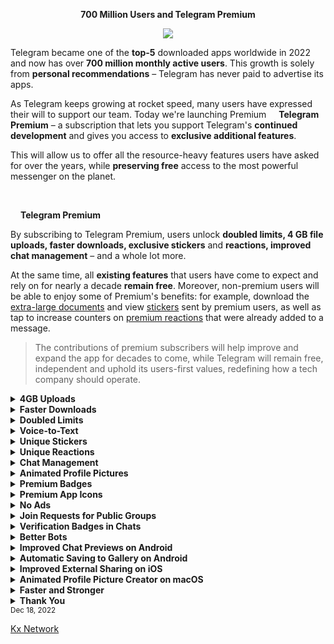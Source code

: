 <div align="center">

**700 Million Users and Telegram Premium**

[<img src="https://github.com/TelegramOfficial/Premium/blob/main/assets/700M.jpeg">](qhttps://github.com/TelegramOfficial/Premium)

</div>

Telegram became one of the **top-5** downloaded apps worldwide in 2022 and now has over **700 million monthly active users**. This growth is solely from **personal recommendations** – Telegram has never paid to advertise its apps.

As Telegram keeps growing at rocket speed, many users have expressed their will to support our team. Today we're launching Premium [<img src="https://github.com/TelegramOfficial/Premium/blob/main/assets/PremiumStar.png" width="12" height="auto">](https://github.com/TelegramOfficial)
 **Telegram Premium** – a subscription that lets you support Telegram's **continued development** and gives you access to **exclusive additional features**.

This will allow us to offer all the resource-heavy features users have asked for over the years, while **preserving free** access to the most powerful messenger on the planet.

<br>

[<img src="https://github.com/TelegramOfficial/Premium/blob/main/assets/PremiumStar.png" width="12" height="auto">](https://github.com/TelegramOfficial) **Telegram Premium**

By subscribing to Telegram Premium, users unlock **doubled limits, 4 GB file uploads, faster downloads, exclusive stickers** and **reactions, improved chat management** – and a whole lot more.

At the same time, all **existing features** that users have come to expect and rely on for nearly a decade **remain free**. Moreover, non-premium users will be able to enjoy some of Premium's benefits: for example, download the [extra-large documents]() and view [stickers]() sent by premium users, as well as tap to increase counters on [premium reactions]() that were already added to a message.

> The contributions of premium subscribers will help improve and expand the app for decades to come, while Telegram will remain free, independent and uphold its users-first values, redefining how a tech company should operate.

<details>
 <summary><b>4GB Uploads</b></summary><p>

Any user can upload large files and media, each up to 2 GB in size and enjoy unlimited storage in the Telegram Cloud for free. With Telegram Premium, subscribers will now be able to send **[4 GB](#4-gb) files** – enough space for 4 hours of 1080p video, or 18 days of high-quality audio.

 <div align="center">

[<img src="https://github.com/TelegramOfficial/Premium/blob/main/assets/4GbSize.gif" width="auto" height="auto">](https://github.com/TelegramOfficial)

 </div>

> **All** Telegram users can **download** these extra-large documents, regardless of whether they are subscribed to Telegram Premium.

</details>
<details>
 <summary><b>Faster Downloads</b></summary><p>

Premium subscribers are able to download media and files at the **fastest possible speed**. You can access everything in your unlimited cloud storage as fast as your network can keep up.

 <div align="center">

[<img src="https://github.com/TelegramOfficial/Premium/blob/main/assets/FasterDownloadSpeed.gif" width="auto" height="auto">](https://github.com/TelegramOfficial)

 </div>
</details>
<details>
 <summary><b>Doubled Limits</b></summary><p>

Premium users get increased limits for almost everything in the app. With Premium, you can follow up to **1000 channels**, create up to **20 chat folders** with up to **200 chats** each, add a **fourth account** to any Telegram app, pin **10 chats** in the main list and save up to **10 favorite stickers**.

 <div align="center">

[<img src="https://github.com/TelegramOfficial/Premium/blob/main/assets/DoubledLimits.jpeg" width="auto" height="auto">](https://github.com/TelegramOfficial)

 </div>

You can also write a **longer bio** and include a link in it. Similarly, Premium allows adding more characters to media captions. Finding the proper way to respond to any message will be easier with up to **400 favorite GIFs**. Lastly, Premium users can reserve up to **20 public t.me links**, making any group or channel you create stand out with a short and concise link.

</details>
<details>
 <summary><b>Voice-to-Text</b></summary><p>

Voice messages can be **converted to text** for those times you don't want to listen, but want to see what it says. You can **rate** transcriptions to help improve them.

 <div align="center">

[<img src="https://github.com/TelegramOfficial/Premium/blob/main/assets/Voice2Text.gif" width="auto" height="auto">](https://github.com/TelegramOfficial)

 </div>

</details>
<details>
 <summary><b>Unique Stickers</b></summary><p>

Dozens of stickers now have impressive **full-screen animations**, which Premium users can send in any chat to add extra emotion and expressive effects that are visible for **all users**. This premium sticker collection will be updated monthly by Telegram artists.

 <div align="center">

[<img src="https://github.com/TelegramOfficial/Premium/blob/main/assets/PremiumStickers.gif" width="auto" height="auto">](https://github.com/TelegramOfficial)

 </div>

> You can quickly find Premium Stickers from all your packs in a dedicated section of your sticker panel, below 'Recently Used'.

</details>
<details>
 <summary><b>Unique Reactions</b></summary><p>

Premium users also unlock more ways to react to messages, with over **10 new emoji** like 👌😍❤️‍🔥💯 (and the new favorites 🤡🌭🐳).

 <div align="center">

[<img src="https://github.com/TelegramOfficial/Premium/blob/main/assets/UniqueReactions.gif" width="auto" height="auto">](https://github.com/TelegramOfficial)

 </div>
</details>

<details>
 <summary><b>Chat Management</b></summary><p>

Telegram Premium includes new tools to organize your chat list – like changing your **default chat folder** so the app always opens on a **custom folder** or, say, *Unread* instead of *All Chats*.

 <div align="center">

[<img src="https://github.com/TelegramOfficial/Premium/blob/main/assets/ChatManagement.gif" width="auto" height="auto">](https://github.com/TelegramOfficial)

 </div>

> To change your default folder, press and hold a folder in your chat list > Reorder > and drag your preferred folder to the first space.

Additionally, subscribers can enable a setting in Privacy and Security to automatically **archive and mute new chats**, helping organize even the busiest chat lists.

</details>

<details>
 <summary><b>Animated Profile Pictures</b></summary><p>

The profile videos of premium users will animate **for everyone** throughout the app – including **in chats and the chat list**. Let everyone see your new look, or flex your creativity with a unique looping animation.

 <div align="center">

[<img src="https://github.com/TelegramOfficial/Premium/blob/main/assets/AnimatedProfile.gif" width="auto" height="auto">](https://github.com/TelegramOfficial)

 </div>
</details>

<details>
 <summary><b>Premium Badges</b></summary><p>

All premium users get a Premium [<img src="https://github.com/TelegramOfficial/Premium/blob/main/assets/PremiumStar.png" width="15" height="auto">](https://github.com/TelegramOfficial) **special badge** that appears next to their name in the **chat list, chat headers, and member lists** in groups – showing that they help support Telegram and are part of the club that receives exclusive features first.

 <div align="center">

[<img src="https://github.com/TelegramOfficial/Premium/blob/main/assets/ProfileBadge.gif" width="auto" height="auto">](https://github.com/TelegramOfficial)

 </div>
</details>

<details>
 <summary><b>Premium App Icons</b></summary><p>

**New icons** are available that premium users can add to their Home Screen to better match their personality or wallpaper. Choose from a premium star, night sky, or turbo-plane.

 <div align="center">

[<img src="https://github.com/TelegramOfficial/Premium/blob/main/assets/PremiumAppIcons.jpeg" width="auto" height="auto">](https://github.com/TelegramOfficial)

 </div>
</details>

<details>
 <summary><b>No Ads</b></summary>

In some countries, Sponsored Messages are shown in large, public one-to-many channels. These minimalist, privacy-conscious advertisements help support Telegram's operating costs, but will no longer appear for subscribers of Telegram Premium.

 <div align="center">

[<img src="https://github.com/TelegramOfficial/Premium/blob/main/assets/NoAds.gif" width="auto" height="auto">](https://github.com/TelegramOfficial)

 </div>

> Premium subscriptions help Telegram pay not only for the additional expenses of premium features, but also support the free version of Telegram for everyone.

**Improvements for Everyone**

While we are going to release more exciting features for Premium subscribers, we will keep implementing free features available for everyone, and do it faster than any other massively popular app. This update is no exception – it adds **join requests** for public groups, an animated screen for **external sharing, improved bot descriptions**, and more.

</details>

<details>
 <summary><b>Join Requests for Public Groups</b></summary>

Public groups can now enable join requests – allowing group admins to review new members before approving them to write in the chat. Users who open the group can tap Request to Join, adding their request to a list that only admins can access.

 <div align="center">

[<img src="https://github.com/TelegramOfficial/Premium/blob/main/assets/Requests2Join.jpeg" width="auto" height="auto">](https://github.com/TelegramOfficial)

</div>

> Owners of public groups can enable join requests via *Group Info > Edit > Group Type > Who Can Send Messages > select Only Members >* enable *Approve New Members*.

</details>
<details>
 <summary><b>Verification Badges in Chats</b></summary>

Public figures and organizations can verify their group, channel or bot – receiving a verification badge Verification Check to show users that messages are coming from a confirmed source. In addition to profiles, search results and the chat list, these badges now appear at the top of the chat. This makes it even easier to identify verified sources of information.

 <div align="center">

[<img src="https://github.com/TelegramOfficial/Premium/blob/main/assets/VerificationBadge.gif" width="auto" height="auto">](https://github.com/TelegramOfficial)

 </div>

> If you're verified on at least two social networks, you can [verify your group, channel or bot](https://telegram.org/verify).

</details>
<details>
 <summary><b>Better Bots</b></summary>

Bots on Telegram can help you take quizzes, accept payments and even replace whole websites. Bot developers can now include a **photo or video** in the **“What can this bot do?”** section of their bots to show off their features.

 <div align="center">

[<img src="https://github.com/TelegramOfficial/Premium/blob/main/assets/BetterBots.jpeg" width="auto" height="auto">](https://github.com/TelegramOfficial)

 </div>

Bots that are integrated into the Attach attachment menu can now also work in groups and channels in addition to one-on-one chats.

> The Bot API is a free and open platform, available to everyone. If you're looking to build your own bot, check out [this page](https://core.telegram.org/bots).

</details>
<details>
 <summary><b>Improved Chat Previews on Android</b></summary>

This update brings **improved chat previews** on par with iOS. Now you can scroll through them to **view the whole chat** without marking it as read. **New buttons** have been added to let you mark the chat as read, mute it, pin it or delete it.

 <div align="center">

[<img src="https://github.com/TelegramOfficial/Premium/blob/main/assets/ImproveChat.gif" width="auto" height="auto">](https://github.com/TelegramOfficial)

 </div>

> To preview a chat, simply press and hold its profile picture in your chat list.

</details>
<details>
 <summary><b>Automatic Saving to Gallery on Android</b></summary>

The option to automatically **save media to Gallery** is back with renewed vigor: saving media can now be enabled and disabled separately for chats with **users, groups or channels**.

 <div align="center">

[<img src="https://github.com/TelegramOfficial/Premium/blob/main/assets/Save2Gallery.jpeg" width="auto" height="auto">](https://github.com/TelegramOfficial)

 </div>
</details>
<details>
 <summary><b>Improved External Sharing on iOS</b></summary>

With the ability to send files up to **2 GB** (or 4 GB), users can easily share large media items from **other apps** directly to Telegram on any mobile platform. This saves both time and storage space – so you don't have to save the file before sending it in Telegram.

When sending large files shared from another app on iOS, you can now watch an **animated progress bar** to find out if you have enough time for a tea or if you should stick with espresso.

 <div align="center">

[<img src="https://github.com/TelegramOfficial/Premium/blob/main/assets/iOS.gif" width="auto" height="auto">](https://github.com/TelegramOfficial)

 </div>
</details>
<details>
 <summary><b>Animated Profile Picture Creator on macOS</b></summary>

Users on macOS now have a quick way to generate a custom profile picture – choose any sticker or animated emoji as the focus, and add a colorful gradient background. You can set one for your own profile, or as a group or channel photo – making it easy to create a themed icon for chats without searching for stock photos.

 <div align="center">

[<img src="https://github.com/TelegramOfficial/Premium/blob/main/assets/AnimatedProfile.gif" width="auto" height="auto">](https://github.com/TelegramOfficial)

 </div>

> To create one of these, go to Settings or a Chat Info page, click Edit > click the Profile Picture > select Sticker or Emoji.

</details>
<details>
 <summary><b>Faster and Stronger</b></summary>

This update includes over **100 fixes and optimizations** to the mobile and desktop apps – eliminating bugs, improving speed, and expanding minor features. iOS users with the latest iPhones and iPads get **significantly smoother animations** (120 FPS) throughout the app. Android users will notice **better audio and video quality** in voice and video messages, along with options to **set alternative app icons**, clear all recent stickers at once and translate user bios or chat descriptions.

> This update is being rolled out gradually. If your app is not offering you to update, please wait – the new version will become available soon.

</details>
<details>
 <summary><b>Thank You</b></summary>

Today is an important day in the history of Telegram – marking not only a new milestone, but also the beginning of Telegram's **sustainable monetization**. We believe that Telegram's development should be driven primarily by its users, not advertisers. This way our **users** will always **remain our main priority**.

</details>

<sub>
Dec 18, 2022
</sub>

[Kx Network](https://github.com/ikx7a/KxNetwork) [<img src="https://github.com/TelegramOfficial/Premium/blob/main/assets/verified.png" width="12" height="auto">](https://github.com/TelegramOfficial)




















